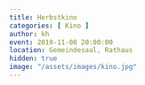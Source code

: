```yaml
---
title: Herbstkino
categories: [ Kino ]
author: kh
event: 2019-11-08 20:00:00
location: Gemeindesaal, Rathaus
hidden: true
image: "/assets/images/kino.jpg"
---
```


